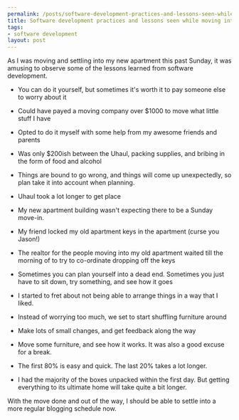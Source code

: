 ```yaml
--- 
permalink: /posts/software-development-practices-and-lessons-seen-while-moving-into-a-new-apartment.html
title: Software development practices and lessons seen while moving into a new apartment
tags: 
- software development
layout: post
---
```

As I was moving and settling into my new apartment this past Sunday, it was amusing to observe some of the lessons learned from software development.

 * You can do it yourself, but sometimes it's worth it to pay someone else to worry about it
  * Could have payed a moving company over $1000 to move what little stuff I have
  * Opted to do it myself with some help from my awesome friends and parents
  * Was only $200ish between the Uhaul, packing supplies, and bribing in the form of food and alcohol
 * Things are bound to go wrong, and things will come up unexpectedly, so plan take it into account when planning.
  * Uhaul took a lot longer to get place
  * My new apartment building wasn't expecting there to be a Sunday move-in.
  * My friend locked my old apartment keys in the apartment (curse you Jason!)
  * The realtor for the people moving into my old apartment waited till the morning of to try to co-ordinate dropping off the keys
 * Sometimes you can plan yourself into a dead end. Sometimes you just have to sit down, try something, and see how it goes
  * I started to fret about not being able to arrange things in a way that I liked.
  * Instead of worrying too much, we set to start shuffling furniture around
 * Make lots of small changes, and get feedback along the way
  * Move some furniture, and see how it works. It was also a good excuse for a break. 

 * The first 80% is easy and quick. The last 20% takes a lot longer.
  * I had the majority of the boxes unpacked within the first day. But getting everything to its ultimate home will take quite a bit longer.
  
With the move done and out of the way, I should be able to settle into a more regular blogging schedule now.
